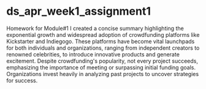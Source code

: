 # ds_apr_week1_assignment1

Homework for Module#1
I created a concise summary highlighting the exponential growth and widespread adoption of crowdfunding platforms like Kickstarter and Indiegogo. These platforms have become vital launchpads for both individuals and organizations, ranging from independent creators to renowned celebrities, to introduce innovative products and generate excitement. Despite crowdfunding's popularity, not every project succeeds, emphasizing the importance of meeting or surpassing initial funding goals. Organizations invest heavily in analyzing past projects to uncover strategies for success.
